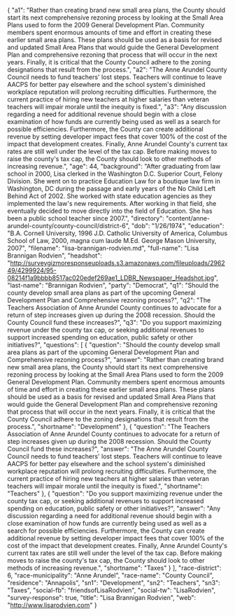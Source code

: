 {
  "a1": "Rather than creating brand new small area plans, the County should start its next comprehensive rezoning process by looking at the Small Area Plans used to form the 2009 General Development Plan. Community members spent enormous amounts of time and effort in creating these earlier small area plans. These plans should be used as a basis for revised and updated Small Area Plans that would guide the General Development Plan and comprehensive rezoning that process that will occur in the next years. Finally, it is critical that the County Council adhere to the zoning designations that result from the process.",
  "a2": "The Anne Arundel County Council needs to fund teachers' lost steps. Teachers will continue to leave AACPS for better pay elsewhere and the school system's diminished workplace reputation will prolong recruiting difficulties. Furthermore, the current practice of hiring new teachers at higher salaries than veteran teachers will impair morale until the inequity is fixed.",
  "a3": "Any discussion regarding a need for additional revenue should begin with a close examination of how funds are currently being used as well as a search for possible efficiencies. Furthermore, the County can create additional revenue by setting developer impact fees that cover 100% of the cost of the impact that development creates. Finally, Anne Arundel County's current tax rates are still well under the level of the tax cap. Before making moves to raise the county's tax cap, the County should look to other methods of increasing revenue.",
  "age": 44,
  "background": "After graduating from law school in 2000, Lisa clerked in the Washington D.C. Superior Court, Felony Division. She went on to practice Education Law for a boutique law firm in Washington, DC during the passage and early years of the No Child Left Behind Act of 2002. She worked with state education agencies as they implemented the law's new requirements. After working in that field, she eventually decided to move directly into the field of Education. She has been a public school teacher since 2007.",
  "directory": "content/anne-arundel-county/county-council/district-6",
  "dob": "1/26/1974",
  "education": "B.A. Cornell University, 1996 J.D. Catholic University of America, Columbus School of Law, 2000, magna cum laude M.Ed. George Mason University, 2007",
  "filename": "lisa-brannigan-rodvien.md",
  "full-name": "Lisa Brannigan Rodvien",
  "headshot": "http://surveygizmoresponseuploads.s3.amazonaws.com/fileuploads/296249/4299924/95-08214f1a9bbbb8517ac020edef269ae1_LDBR_Newspaper_Headshot.jpg",
  "last-name": "Brannigan Rodvien",
  "party": "Democrat",
  "q1": "Should the county develop small area plans as part of the upcoming General Development Plan and Comprehensive rezoning process?",
  "q2": "The Teachers Association of Anne Arundel County continues to advocate for a return of step increases given up during the 2008 recession. Should the County Council fund these increases?",
  "q3": "Do you support maximizing revenue under the county tax cap, or seeking additional revenues to support increased spending on education, public safety or other initiatives?",
  "questions": [
    {
      "question": "Should the county develop small area plans as part of the upcoming General Development Plan and Comprehensive rezoning process?",
      "answer": "Rather than creating brand new small area plans, the County should start its next comprehensive rezoning process by looking at the Small Area Plans used to form the 2009 General Development Plan. Community members spent enormous amounts of time and effort in creating these earlier small area plans. These plans should be used as a basis for revised and updated Small Area Plans that would guide the General Development Plan and comprehensive rezoning that process that will occur in the next years. Finally, it is critical that the County Council adhere to the zoning designations that result from the process.",
      "shortname": "Development"
    },
    {
      "question": "The Teachers Association of Anne Arundel County continues to advocate for a return of step increases given up during the 2008 recession. Should the County Council fund these increases?",
      "answer": "The Anne Arundel County Council needs to fund teachers' lost steps. Teachers will continue to leave AACPS for better pay elsewhere and the school system's diminished workplace reputation will prolong recruiting difficulties. Furthermore, the current practice of hiring new teachers at higher salaries than veteran teachers will impair morale until the inequity is fixed.",
      "shortname": "Teachers"
    },
    {
      "question": "Do you support maximizing revenue under the county tax cap, or seeking additional revenues to support increased spending on education, public safety or other initiatives?",
      "answer": "Any discussion regarding a need for additional revenue should begin with a close examination of how funds are currently being used as well as a search for possible efficiencies. Furthermore, the County can create additional revenue by setting developer impact fees that cover 100% of the cost of the impact that development creates. Finally, Anne Arundel County's current tax rates are still well under the level of the tax cap. Before making moves to raise the county's tax cap, the County should look to other methods of increasing revenue.",
      "shortname": "Taxes"
    }
  ],
  "race-district": 6,
  "race-municipality": "Anne Arundel",
  "race-name": "County Council",
  "residence": "Annapolis",
  "sn1": "Development",
  "sn2": "Teachers",
  "sn3": "Taxes",
  "social-fb": "friendsofLisaRodvien",
  "social-tw": "LisaRodvien",
  "survey-response": true,
  "title": "Lisa Brannigan Rodvien",
  "web": "http://www.lisarodvien.com"
}
